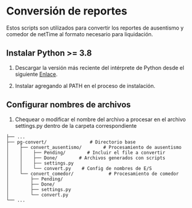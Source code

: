 # Conversión de reportes
Estos scripts son utilizados para convertir los reportes de ausentismo y comedor de netTime al formato necesario para liquidación.

## Instalar Python >= 3.8 ##
1. Descargar la versión más reciente del intérprete de Python desde el siguiente [Enlace](https://www.python.org/ftp/python/3.8.2/python-3.8.2.exe "Python Downloads").

2. Instalar agregando al PATH en el proceso de instalación.


## Configurar nombres de archivos ##
1. Chequear o modificar el nombre del archivo a procesar en el archivo settings.py dentro de la carpeta correspondiente

```
├── ...
├── pg-convert/                # Directorio base
│    ├── convert_ausentismo/        # Procesamiento de ausentismo
│    │    ├── Pending/        # Incluir el file a convertir
│    │    ├── Done/        # Archivos generados con scripts
│    │    ├── settings.py 
│    │    └── convert.py    # Config de nombres de E/S
│    └── convert_comedor/             # Procesamiento de comedor
│        ├── Pending/
│        ├── Done/
│        ├── settings.py
│        └── convert.py
└── ...
```

